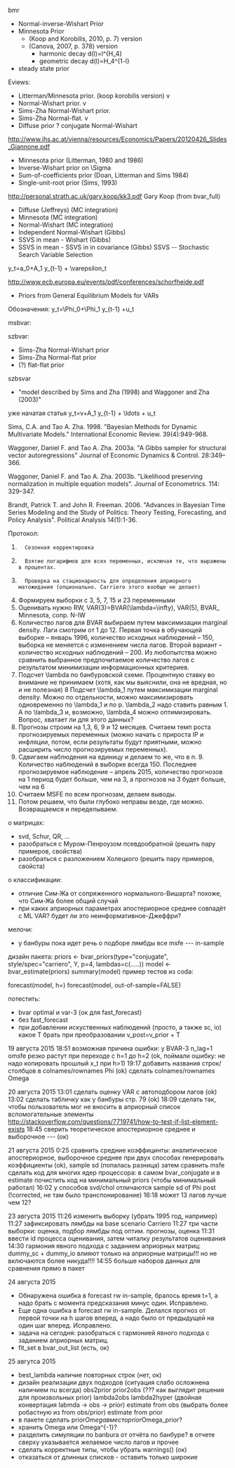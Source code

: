bmr
* Normal-inverse-Wishart Prior
* Minnesota Prior
  * (Koop and Korobilis, 2010, p. 7) version
  * (Canova, 2007, p. 378) version
    * harmonic decay d(l)=l^{H_4}
    * geometric decay d(l)=H_4^{1-l}
* steady state prior


Eviews:
* Litterman/Minnesota prior. (koop korobilis version) v
* Normal-Wishart prior. v
* Sims-Zha Normal-Wishart prior.
* Sims-Zha Normal-flat. v
* Diffuse prior 
? conjugate Normal-Wishart 


http://www.ihs.ac.at/vienna/resources/Economics/Papers/20120426_Slides_Giannone.pdf
* Minnesota prior (Litterman, 1980 and 1986) 
* Inverse-Wishart prior on \Sigma
* Sum-of-coefficients prior (Doan, Litterman and Sims 1984) 
* Single-unit-root prior (Sims, 1993)

http://personal.strath.ac.uk/gary.koop/kk3.pdf
Gary Koop (from bvar_full)
* Diffuse (Jeffreys) (MC integration)
* Minnesota (MC integration)
* Normal-Wishart (MC integration)
* Independent Normal-Wishart (Gibbs)
* SSVS in mean - Wishart (Gibbs)
* SSVS in mean - SSVS in in covariance (Gibbs)
SSVS -- Stochastic Search Variable Selection

y_t=a_0+A_1 y_{t-1} + \varepsilon_t


http://www.ecb.europa.eu/events/pdf/conferences/schorfheide.pdf
* Priors from General Equilibrium Models for VARs

Обозначения:
y_t=\Phi_0+\Phi_1 y_{t-1} +u_t



msbvar:

szbvar:
* Sims-Zha Normal-Wishart prior
* Sims-Zha Normal-flat prior
* (?) flat-flat prior

szbsvar
* "model described by Sims and Zha (1998) and Waggoner and Zha (2003)"


уже начатая статья
y_t=v+A_1 y_{t-1} + \ldots + u_t





Sims, C.A. and Tao A. Zha. 1998. "Bayesian Methods for Dynamic Multivariate Models." International Economic Review. 39(4):949-968.

Waggoner, Daniel F. and Tao A. Zha. 2003a. "A Gibbs sampler for structural vector autoregressions" Journal of Economic Dynamics \& Control. 28:349–366.

Waggoner, Daniel F. and Tao A. Zha. 2003b. "Likelihood preserving normalization in multiple equation models". Journal of Econometrics. 114: 329–347.

Brandt, Patrick T. and John R. Freeman. 2006. "Advances in Bayesian Time Series Modeling and the Study of Politics: Theory Testing, Forecasting, and Policy Analysis". Political Analysis 14(1):1-36.


Протокол:

1.       Сезонная корректировка
2.       Взятие логарифмов для всех переменных, исключая те, что выражены  в процентах.
3.       Проверка на стационарность для определения априорного  матожидания (опционально. Carriero этого вообще не делает) 
4. Формируем выборки с 3, 5, 7, 15 и 23 переменными 
5. Оценивать нужно RW, VAR(3)=BVAR(\lambda=\infty), VAR(5), BVAR_ Minnesota, сопр. N-IW
6.  Количество лагов для  BVAR выбираем путем максимизации marginal density. Лаги смотрим от 1 до 12. Первая точка в обучающей выборке – январь 1996, количество исходных наблюдений – 150, выборка не меняется с изменением числа лагов. Второй вариант – количество исходных наблюдений – 200. Из любопытства можно сравнить выбранное предпочитаемое количество лагов с результатом минимизации информационных критериев.  
7.  Подсчет \lambda по банбуровской схеме.  Процентную ставку во внимание не принимаем (хотя, как мы выяснили, она не вредная, но и не полезная)
8 Подсчет \lambda_1 путем максимизации marginal density. Можно по отдельности, можно максимизировать одновременно по \lambda_1 и по p.  \lambda_2  надо ставить равным 1. А по \lambda_3 и, возможно,  \lambda_4 можно оптимизировать. Вопрос, хватает ли для этого данных? 
9. Прогнозы строим на 1,3, 6, 9 и 12 месяцев. Считаем темп роста прогнозируемых переменных (можно начать с прироста IP   и инфляции, потом, если результаты будут приятными, можно расширить число прогнозируемых переменных). 
10. Сдвигаем наблюдения на единицу и делаем то же, что в п. 9. Количество наблюдений в выборке всегда 150. Последнее прогнозируемое наблюдение – апрель 2015, количество прогнозов на 1 период будет больше, чем на 3, а прогнозов на 3 будет больше, чем на 6
11. Считаем MSFE по всем прогнозам, делаем выводы. 
12.  Потом решаем, что были глубоко неправы везде, где можно. Возвращаемся и переделываем. 


о матрицах:
- svd, Schur, QR, ...
- разобраться с Муром-Пенроузом псевдообратной (решить пару примеров, свойства)
- разобраться с разложением Холецкого (решить пару примеров, свойста)

о классификации:
- отличие Сим-Жа от сопряженного нормального-Вишарта? похоже, что Сим-Жа более общий случай
- при каких априорных параметрах апостериорное среднее совпадёт с ML VAR?
будет ли это неинформативное-Джеффри?


мелочи:
- у банбуры пока идет речь о подборе лямбды все msfe --- in-sample

дизайн пакета:
priors <- bvar_priors(type="conjugate", style/spec="carriero", Y, p=4, lambdas=c(.....))
model <- bvar_estimate(priors)
summary(model)
пример тестов из coda:

forecast(model, h=)
forecast(model, out-of-sample=FALSE)


потестить:
- bvar optimal и var-3 (ок для fast_forecast)
- без fast_forecast
- при добавлении искуственных наблюдений (просто, а также sc, io) какое T брать при 
преобразовании v_post=v_prior + T

19 августа 2015
18:51 возможная причина ошибки: у BVAR-3 n_lag=1 omsfe резко растут при переходе с h=1 до h=2 (ok, поймали ошибку: не надо копировать прошлый x_t при h>1)
19:17 добавить названия строк/столбцов в colnames/rownames Phi (ok)
сделать colnames/rownames Omega

20 августа 2015
13:01 сделать оценку VAR с автоподбором лагов (ok)
13:02 сделать табличку как у банбуры стр. 79 (ok)
18:09 сделать так, чтобы пользователь мог не вносить в априорный список вспомогательные 
элементы
http://stackoverflow.com/questions/7719741/how-to-test-if-list-element-exists
18:45 сверить теоретическое апостериорное среднее и выборочное --- (ок)

21 августа 2015
0:25 сравнить средние коэффицинты: аналитическое апостериорное, выборочное среднее при двух способах генерировать коэффициенты (ok), sample sd (попалась разница)
затем сравнить msfe
сделать код для многих ядер процессора: в самом bvar_conjugate и в estimate
почистить код на минимальный priors (чтобы минимальный работал)
16:02 у способов svd/chol отличаются sample sd of Phi post (!corrected,   не там было транспонирование)
16:18  может 13 лагов лучше чем 12?

23 августа 2015
11:26 изменить выборку (убрать 1995 год, например)
11:27 зафиксировать лямбды на base scenario Carriero
11:27 три части выборки: оценка, подбор лямбды под оптим. прогнозы, оценка
11:31 ввести id процесса оценивания, затем читалку результатов оценивания
14:30 гармония явного подхода с заданием априорных матриц: dummy_sс + dummy_io влияют только на априорные матрицы!!! но не включаются более никуда!!!!
14:55 больше наборов данных для сравнения прямо в пакет

24 августа 2015
* Обнаружена ошибка в forecast rw in-sample, бралось время t=1, а надо брать с момента предсказания минус один. Исправлено.
* Еще одна ошибка в forecast rw in-sample. Делался прогноз от первой точки на h шагов вперед, а надо было от предыдущей на один шаг вперед. Исправлено.
* задача на сегодня: разобраться с гармонией явного подхода с заданием априорных матриц.
* fit_set в bvar_out_list (есть, ок)

25 авгутса 2015
* best_lambda наличие повторных строк (нет, ок)
* дизайн реализации двух подходов (ситуация слабо осложнена наличием nu всегда)
obs2prior
prior2obs (??? как выглядит решения для произвольных prior)
lambda2obs
lambda2hyper (двойная конвертация labmda -> obs -> prior)
estimate from obs (выбрать более робастную из from obs/prior)
estimate from prior
* в пакете сделать prior$Omega вместо prior$Omega_prior?
* хранить Omega или Omega^{-1}?
* разделить симуляции по banbura от отчёта по банбуре? 
в отчете сверху указывается желаемое число лагов и прочее
* сделать корректные типы, чтобы убрать warnings() (ок)
* отказаться от длинных списков - оставить только широкие 
